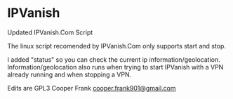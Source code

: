# IPVanish
Updated IPVanish.Com Script

The linux script recomended by IPVanish.Com only supports start and stop.

I added "status" so you can check the current ip information/geolocation.
Information/geolocation also runs when trying to start IPVanish with a VPN already running and when stopping a VPN.

Edits are GPL3
Cooper Frank
cooper.frank901@gmail.com
